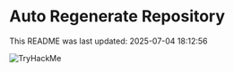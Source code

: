 # Auto Regenerate Repository

This README was last updated: 2025-07-04 18:12:56

 ![TryHackMe](https://tryhackme.com/badge/533634)